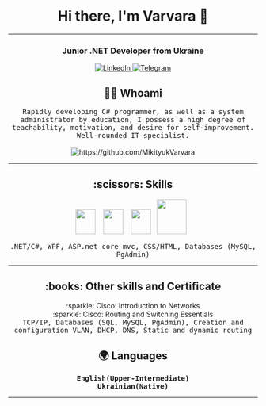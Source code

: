 <div id="header" align="center">
    <h1>Hi there, I'm Varvara 👋 </h1>
    <hr>
    <h3>Junior .NET Developer from Ukraine</h3>
</div>

 <div id="socials" align="center">
    <a href="[linkedin-url](https://ua.linkedin.com/in/barbara-mikityuk-2a824b199)">
    <img src="https://img.shields.io/badge/LinkedIn-blue?style=for-the-badge&logo=linkedin&logoColor=white" alt="LinkedIn"/>
  </a>
    <a href="[telegram-url](https://t.me/mikityuk_cl)">
    <img src="https://img.shields.io/badge/Telegram-blue?style=for-the-badge&logo=telegram&logoColor=white" alt="Telegram"/>
  </a>
</div>

<h2 align="center"> 👨‍💻 Whoami</h2>
<p align="center">
  <samp>Rapidly developing C# programmer, as well as a system administrator by education, I possess a high degree of teachability, motivation, and desire for self-improvement. Well-rounded IT specialist.
  </samp>
  <br> <br>
  <img src="https://komarev.com/ghpvc/?username=MikityukVarvara" alt="https://github.com/MikityukVarvara" />
</p>

<hr>

<h2 align="center"> :scissors: Skills</h2>
<p align="center">
   <img src="https://cdn.jsdelivr.net/gh/devicons/devicon/icons/csharp/csharp-original.svg" width="40" height="50"/>&nbsp;&nbsp;&nbsp;
   <img src="https://cdn.jsdelivr.net/gh/devicons/devicon/icons/postgresql/postgresql-original.svg" width="40" height="50"/>&nbsp;&nbsp;&nbsp;
  <img src="https://cdn.jsdelivr.net/gh/devicons/devicon/icons/visualstudio/visualstudio-plain.svg" width="40" height="50" />&nbsp;&nbsp;
    <img src="https://cdn.jsdelivr.net/gh/devicons/devicon/icons/mysql/mysql-plain-wordmark.svg" width="60" height="70" />&nbsp;&nbsp;  
</p>                                                                                                        
<p align="center">
<samp>.NET/C#, WPF, ASP.net core mvc, CSS/HTML, Databases (MySQL, PgAdmin)</samp>
</p>
<hr>
<h2 align="center">:books: Other skills and Certificate</h2>
<p align="center">
    :sparkle: Cisco: Introduction to Networks<br>  
    :sparkle: Cisco: Routing and Switching Essentials<br> 
    <samp>   
TCP/IP, Databases (SQL, MySQL, PgAdmin), Creation and configuration VLAN, DHCP, DNS, Static and dynamic routing<br>  
 </samp>
    </p>
    <h2 align="center"> 🌍 Languages</h2>
    <p align="center">
     <samp>  
       <b> English(Upper-Intermediate)</b><br>
         <b> Ukrainian(Native) </b>
          </samp>  
  </p>
  
  <hr>
  <!--
 <div id="stat" align="center">
    <img src="http://github-profile-summary-cards.vercel.app/api/cards/profile-details?username=MikityukVarvara&theme=algolia" alt=""/>
   </div>       
       -->        
                  
